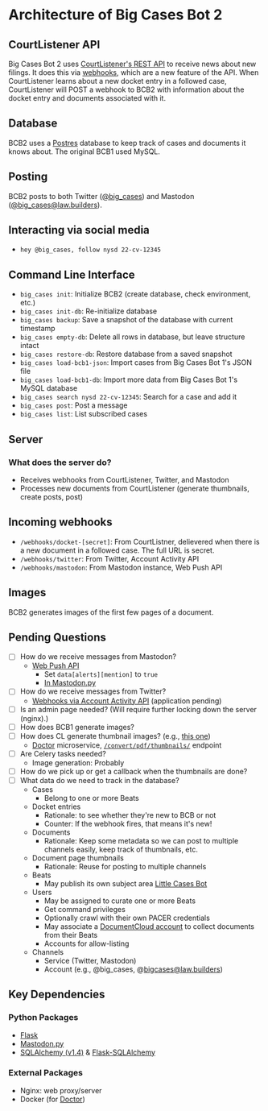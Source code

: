 # Architecture of Big Cases Bot 2

## CourtListener API

Big Cases Bot 2 uses [CourtListener's REST API](https://www.courtlistener.com/api/rest-info/) to receive news about new filings. It does this via [webhooks](https://www.courtlistener.com/profile/webhooks/), which are a new feature of the API. When CourtListener learns about a new docket entry in a followed case, CourtListener will POST a webhook to BCB2 with information about the docket entry and documents associated with it.

## Database

BCB2 uses a [Postres](https://www.postgresql.org/) database to keep track of cases and documents it knows about. The original BCB1 used MySQL.

## Posting

BCB2 posts to both Twitter ([@big_cases](https://twitter.com/big_cases)) and Mastodon ([@big_cases@law.builders](https://law.builders/@big_cases)).

## Interacting via social media

- `hey @big_cases, follow nysd 22-cv-12345`

## Command Line Interface

- `big_cases init`: Initialize BCB2 (create database, check environment, etc.)
- `big_cases init-db`: Re-initialize database
- `big_cases backup`: Save a snapshot of the database with current timestamp
- `big_cases empty-db`: Delete all rows in database, but leave structure intact
- `big_cases restore-db`: Restore database from a saved snapshot
- `big_cases load-bcb1-json`: Import cases from Big Cases Bot 1's JSON file
- `big_cases load-bcb1-db`: Import more data from Big Cases Bot 1's MySQL database
- `big_cases search nysd 22-cv-12345`: Search for a case and add it
- `big_cases post`: Post a message
- `big_cases list`: List subscribed cases

## Server

### What does the server do?

- Receives webhooks from CourtListener, Twitter, and Mastodon
- Processes new documents from CourtListener (generate thumbnails, create posts, post)

## Incoming webhooks

- `/webhooks/docket-[secret]`: From CourtListner, delievered when there is a new document in a followed case. The full URL is secret.
- `/webhooks/twitter`: From Twitter, Account Activity API
- `/webhooks/mastodon`: From Mastodon instance, Web Push API

## Images

BCB2 generates images of the first few pages of a document.

## Pending Questions

- [ ] How do we receive messages from Mastodon?
  - [Web Push API](https://docs.joinmastodon.org/methods/push/)
    - Set `data[alerts][mention]` to `true`
    - [In Mastodon.py](https://mastodonpy.readthedocs.io/en/stable/#push-subscriptions)
- [ ] How do we receive messages from Twitter?
  - [Webhooks via Account Activity API](https://developer.twitter.com/en/docs/twitter-api/enterprise/account-activity-api/guides/getting-started-with-webhooks) (application pending)
- [ ] Is an admin page needed? (Will require further locking down the server (nginx).)
- [ ] How does BCB1 generate images?
- [ ] How does CL generate thumbnail images? (e.g., [this one](https://storage.courtlistener.com/recap-thumbnails/gov.uscourts.cand.297616/2176640.thumb.1068.jpeg))
  - [Doctor](https://github.com/freelawproject/doctor) microservice, [`/convert/pdf/thumbnails/`](https://github.com/freelawproject/doctor#endpoint-convertpdfthumbnails) endpoint
- [ ] Are Celery tasks needed?
  - Image generation: Probably
- [ ] How do we pick up or get a callback when the thumbnails are done?
- [ ] What data do we need to track in the database?
  - Cases
    - Belong to one or more Beats
  - Docket entries
    - Rationale: to see whether they're new to BCB or not
    - Counter: If the webhook fires, that means it's new!
  - Documents
    - Rationale: Keep some metadata so we can post to multiple channels easily, keep track of thumbnails, etc.
  - Document page thumbnails
    - Rationale: Reuse for posting to multiple channels
  - Beats
    - May publish its own subject area [Little Cases Bot](https://github.com/freelawproject/bigcases2/issues/8)
  - Users
    - May be assigned to curate one or more Beats
    - Get command privileges
    - Optionally crawl with their own PACER credentials
    - May associate a [DocumentCloud account](https://github.com/freelawproject/bigcases2/issues/15) to collect documents from their Beats
    - Accounts for allow-listing
  - Channels
    - Service (Twitter, Mastodon)
    - Account (e.g., @big_cases, @bigcases@law.builders)

## Key Dependencies

### Python Packages

- [Flask](https://flask.palletsprojects.com/en/2.2.x/)
- [Mastodon.py](https://mastodonpy.readthedocs.io/en/stable/)
- [SQLAlchemy (v1.4)](https://docs.sqlalchemy.org/en/14/index.html) & [Flask-SQLAlchemy](https://flask-sqlalchemy.palletsprojects.com/)

### External Packages

- Nginx: web proxy/server
- Docker (for [Doctor](https://github.com/freelawproject/doctor))
